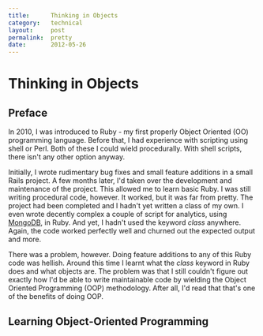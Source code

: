 ```yaml
---
title:      Thinking in Objects
category:   technical
layout:     post
permalink:  pretty
date:       2012-05-26
---
```


Thinking in Objects
===================

Preface
-------

In 2010, I was introduced to Ruby - my first properly Object Oriented (OO)
programming language. Before that, I had experience with scripting using shell
or Perl. Both of these I could wield procedurally. With shell scripts, there
isn't any other option anyway.

Initially, I wrote rudimentary bug fixes and small feature additions in a small
Rails project. A few months later, I'd taken over the development and
maintenance of the project. This allowed me to learn basic Ruby. I was still
writing procedural code, however. It worked, but it was far from pretty. The
project had been completed and I hadn't yet written a class of my own. I even
wrote decently complex a couple of script for analytics, using
[MongoDB](http://www.mongodb.org), in Ruby. And yet, I hadn't used the keyword
*class* anywhere. Again, the code worked perfectly well and churned out the
expected output and more.

There was a problem, however. Doing feature additions to any of this Ruby code
was hellish. Around this time I learnt what the *class* keyword in Ruby does
and what objects are. The problem was that I still couldn't figure out exactly
how I'd be able to write maintainable code by wielding the Object Oriented
Programming (OOP) methodology. After all, I'd read that that's one of the benefits of
doing OOP.

Learning Object-Oriented Programming
------------------------------------


